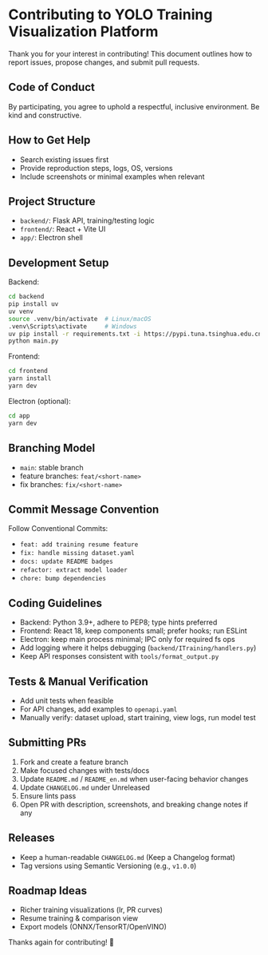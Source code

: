 # Contributing to YOLO Training Visualization Platform

Thank you for your interest in contributing! This document outlines how to report issues, propose changes, and submit pull requests.

## Code of Conduct

By participating, you agree to uphold a respectful, inclusive environment. Be kind and constructive.

## How to Get Help

- Search existing issues first
- Provide reproduction steps, logs, OS, versions
- Include screenshots or minimal examples when relevant

## Project Structure

- `backend/`: Flask API, training/testing logic
- `frontend/`: React + Vite UI
- `app/`: Electron shell

## Development Setup

Backend:

```bash
cd backend
pip install uv
uv venv
source .venv/bin/activate  # Linux/macOS
.venv\Scripts\activate     # Windows
uv pip install -r requirements.txt -i https://pypi.tuna.tsinghua.edu.cn/simple
python main.py
```

Frontend:

```bash
cd frontend
yarn install
yarn dev
```

Electron (optional):

```bash
cd app
yarn dev
```

## Branching Model

- `main`: stable branch
- feature branches: `feat/<short-name>`
- fix branches: `fix/<short-name>`

## Commit Message Convention

Follow Conventional Commits:

- `feat: add training resume feature`
- `fix: handle missing dataset.yaml`
- `docs: update README badges`
- `refactor: extract model loader`
- `chore: bump dependencies`

## Coding Guidelines

- Backend: Python 3.9+, adhere to PEP8; type hints preferred
- Frontend: React 18, keep components small; prefer hooks; run ESLint
- Electron: keep main process minimal; IPC only for required fs ops
- Add logging where it helps debugging (`backend/ITraining/handlers.py`)
- Keep API responses consistent with `tools/format_output.py`

## Tests & Manual Verification

- Add unit tests when feasible
- For API changes, add examples to `openapi.yaml`
- Manually verify: dataset upload, start training, view logs, run model test

## Submitting PRs

1. Fork and create a feature branch
2. Make focused changes with tests/docs
3. Update `README.md` / `README_en.md` when user-facing behavior changes
4. Update `CHANGELOG.md` under Unreleased
5. Ensure lints pass
6. Open PR with description, screenshots, and breaking change notes if any

## Releases

- Keep a human-readable `CHANGELOG.md` (Keep a Changelog format)
- Tag versions using Semantic Versioning (e.g., `v1.0.0`)

## Roadmap Ideas

- Richer training visualizations (lr, PR curves)
- Resume training & comparison view
- Export models (ONNX/TensorRT/OpenVINO)

Thanks again for contributing! 🙌
